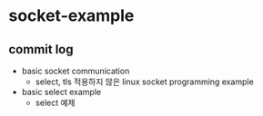 # socket-example

## commit log

- basic socket communication
  - select, tls 적용하지 않은 linux socket programming example
- basic select example
  - select 예제
